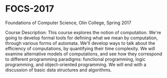 # FOCS-2017
Foundations of Computer Science, Olin College, Spring 2017

Course Description: 
This course explores the notion of computation. We're going to develop formal tools for defining what we mean by computation, through various forms of automata. We'll develop ways to talk about the efficiency of computations, by quantifying their time complexity. We will examine alternative models of computations, and see how they correspond to different programming paradigms: functional programming, logic programming, and object-oriented programming. We will end with a discussion of basic data structures and algorithms.
